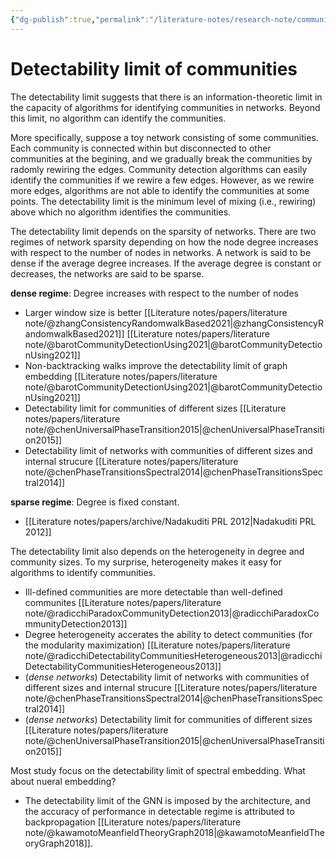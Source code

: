 ```yaml
---
{"dg-publish":true,"permalink":"/literature-notes/research-note/community-detection/detectability-limit-of-communities/","dgHomeLink":true,"dgPassFrontmatter":false}
---
```



# Detectability limit of communities

The detectability limit suggests that there is an information-theoretic limit in the capacity of algorithms for identifying communities in networks. Beyond this limit, no algorithm can identify the communities. 

More specifically, suppose a toy network consisting of some communities. Each community is connected within but disconnected to other communities at the begining, and we gradually break the communities by radomly rewiring the edges. Community detection algorithms can easily identify the communities if we rewire a few edges. However, as we rewire more edges, algorithms are not able to identify the communities at some points. The detectability limit is the minimum level of mixing (i.e., rewiring) above which no algorithm identifies the communities. 

The detectability limit depends on the sparsity of networks. There are two regimes of network sparsity depending on how the node degree increases with respect to the number of nodes in networks. A network is said to be dense if the average degree increases. If the average degree is constant or decreases, the networks are said to be sparse. 

**dense regime**: Degree increases with respect to the number of nodes
- Larger window size is better [[Literature notes/papers/literature note/@zhangConsistencyRandomwalkBased2021|@zhangConsistencyRandomwalkBased2021]] [[Literature notes/papers/literature note/@barotCommunityDetectionUsing2021|@barotCommunityDetectionUsing2021]]
- Non-backtracking walks improve the detectability limit of graph embedding [[Literature notes/papers/literature note/@barotCommunityDetectionUsing2021|@barotCommunityDetectionUsing2021]]
- Detectability limit for communities of different sizes [[Literature notes/papers/literature note/@chenUniversalPhaseTransition2015|@chenUniversalPhaseTransition2015]]
- Detectability limit of networks with communities of different sizes and internal strucure [[Literature notes/papers/literature note/@chenPhaseTransitionsSpectral2014|@chenPhaseTransitionsSpectral2014]]

**sparse regime**: Degree is fixed constant. 
- [[Literature notes/papers/archive/Nadakuditi PRL 2012|Nadakuditi PRL 2012]]


The detectability limit also depends on the heterogeneity in degree and community sizes. To my surprise, heterogeneity makes it easy for algorithms to identify communities.

- Ill-defined communities are more detectable than well-defined communites [[Literature notes/papers/literature note/@radicchiParadoxCommunityDetection2013|@radicchiParadoxCommunityDetection2013]]
- Degree heterogeneity accerates the ability to detect communities (for the modularity maximization) [[Literature notes/papers/literature note/@radicchiDetectabilityCommunitiesHeterogeneous2013|@radicchiDetectabilityCommunitiesHeterogeneous2013]]
- (*dense networks*) Detectability limit of networks with communities of different sizes and internal strucure [[Literature notes/papers/literature note/@chenPhaseTransitionsSpectral2014|@chenPhaseTransitionsSpectral2014]]
-  (*dense networks*) Detectability limit for communities of different sizes [[Literature notes/papers/literature note/@chenUniversalPhaseTransition2015|@chenUniversalPhaseTransition2015]]

Most study focus on the detectability limit of spectral embedding. What about nueral embedding?

-  The detectability limit of the GNN is imposed by the architecture, and the accuracy of performance in detectable regime is attributed to backpropagation [[Literature notes/papers/literature note/@kawamotoMeanfieldTheoryGraph2018|@kawamotoMeanfieldTheoryGraph2018]].  